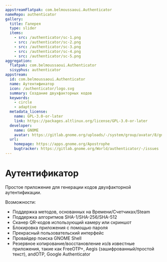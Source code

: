 ```yaml
---
appstreamFlatpak: com.belmoussaoui.Authenticator
nameRepo: authenticator
gallery:
  title: Галерея
  type: slider
  items:
    - src: /authenticator/sc-1.png
    - src: /authenticator/sc-2.png
    - src: /authenticator/sc-3.png
    - src: /authenticator/sc-4.png
    - src: /authenticator/sc-5.png
aggregation:
  flatpak: com.belmoussaoui.Authenticator
  sisyphus: authenticator
appstream:
  id: com.belmoussaoui.Authenticator
  name: Аутентификатор
  icon: /authenticator/logo.svg
  summary: Создание двухфакторных кодов
  keywords:
    - circle
    - adaptive
  metadata_license:
    name: GPL-3.0-or-later
    link: https://packages.altlinux.org/license/GPL-3.0-or-later
  developer:
    name: GNOME
    avatar: https://gitlab.gnome.org/uploads/-/system/group/avatar/8/gnomelogo.png?width=48
  url:
    homepage: https://apps.gnome.org/Apostrophe
    bugtracker: https://gitlab.gnome.org/World/authenticator/-/issues
---
```


# Аутентификатор

Простое приложение для генерации кодов двухфакторной аутентификации.

Возможности:

* Поддержка методов, основанных на Времени/Счетчиках/Steam
* Поддержка алгоритмов SHA-1/SHA-256/SHA-512
* Сканер QR-кодов использующий камеру или скриншот
* Блокировка приложения с помощью пароля
* Прекрасный пользовательский интерфейс
* Провайдер поиска GNOME Shell
* Резервное копирование/восстановление из/в известные приложения, такие как FreeOTP+, Aegis (зашифрованный/простой текст), andOTP, Google Authenticator

<AGWGallery />

<!--@include: @apps/_parts/install/content-repo.md-->
<!--@include: @apps/_parts/install/content-flatpak.md-->
